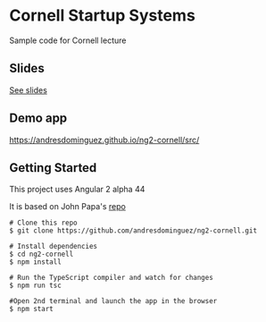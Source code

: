 # Cornell Startup Systems
Sample code for Cornell lecture

## Slides

[See slides](https://docs.google.com/presentation/d/1givpeKLlq61AASNUaF87HVghB-RVMX7EetsZmZ5_EYk/edit?usp=sharing)

## Demo app

https://andresdominguez.github.io/ng2-cornell/src/

## Getting Started

This project uses Angular 2 alpha 44

It is based on John Papa's [repo](https://github.com/johnpapa/angular2-tour-of-heroes)

```shell
# Clone this repo
$ git clone https://github.com/andresdominguez/ng2-cornell.git

# Install dependencies
$ cd ng2-cornell
$ npm install

# Run the TypeScript compiler and watch for changes
$ npm run tsc

#Open 2nd terminal and launch the app in the browser
$ npm start
```
